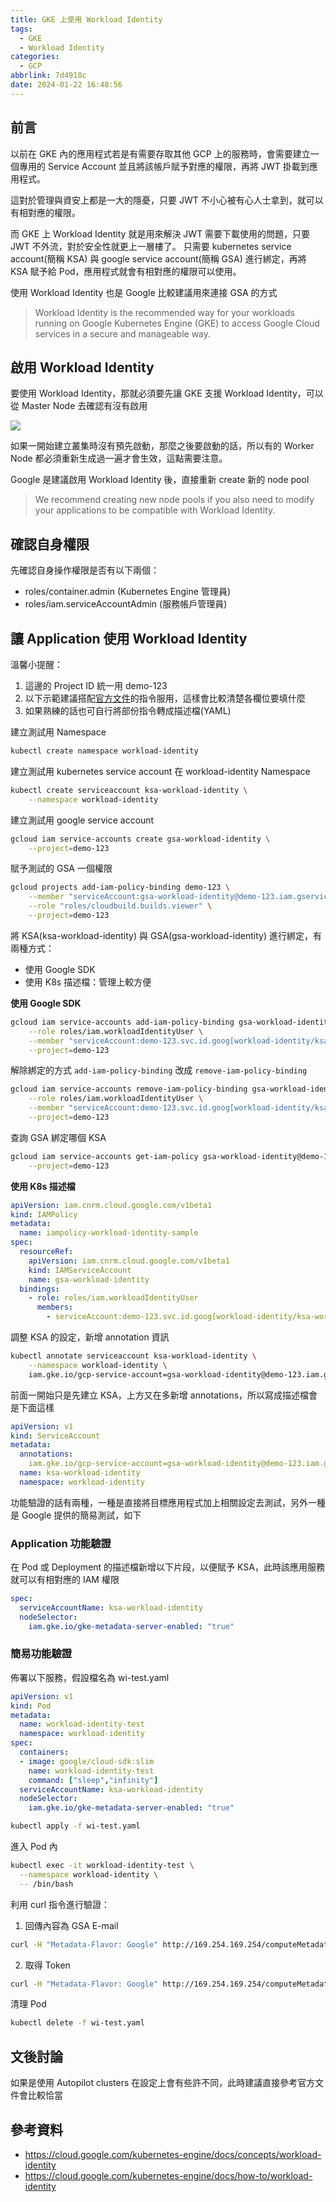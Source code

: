 ```yaml
---
title: GKE 上使用 Workload Identity
tags:
  - GKE
  - Workload Identity
categories:
  - GCP
abbrlink: 7d4918c
date: 2024-01-22 16:48:56
---
```


## 前言

以前在 GKE 內的應用程式若是有需要存取其他 GCP 上的服務時，會需要建立一個專用的 Service Account 並且將該帳戶賦予對應的權限，再將 JWT 掛載到應用程式。

這對於管理與資安上都是一大的隱憂，只要 JWT 不小心被有心人士拿到，就可以有相對應的權限。

<!-- more -->

而 GKE 上 Workload Identity 就是用來解決 JWT 需要下載使用的問題，只要 JWT 不外流，對於安全性就更上一層樓了。 只需要 kubernetes service account(簡稱 KSA) 與 google service account(簡稱 GSA) 進行綁定，再將 KSA 賦予給 Pod，應用程式就會有相對應的權限可以使用。

使用 Workload Identity 也是 Google 比較建議用來連接 GSA 的方式

> Workload Identity is the recommended way for your workloads running on Google Kubernetes Engine (GKE) to access Google Cloud services in a secure and manageable way.

## 啟用 Workload Identity

要使用 Workload Identity，那就必須要先讓 GKE 支援 Workload Identity，可以從 Master Node 去確認有沒有啟用

![](mk-20240118163311.png)

如果一開始建立叢集時沒有預先啟動，那麼之後要啟動的話，所以有的 Worker Node 都必須重新生成過一遍才會生效，這點需要注意。

Google 是建議啟用 Workload Identity 後，直接重新 create 新的 node pool

> We recommend creating new node pools if you also need to modify your applications to be compatible with Workload Identity.

## 確認自身權限

先確認自身操作權限是否有以下兩個：
- roles/container.admin (Kubernetes Engine 管理員)
- roles/iam.serviceAccountAdmin (服務帳戶管理員)

## 讓 Application 使用 Workload Identity

溫馨小提醒：

1. 這邊的 Project ID 統一用 demo-123
2. 以下示範建議搭配[官方文件](https://cloud.google.com/kubernetes-engine/docs/how-to/workload-identity)的指令服用，這樣會比較清楚各欄位要填什麼
3. 如果熟練的話也可自行將部份指令轉成描述檔(YAML)

建立測試用 Namespace

```bash
kubectl create namespace workload-identity
```

建立測試用 kubernetes service account 在 workload-identity Namespace

```bash
kubectl create serviceaccount ksa-workload-identity \
    --namespace workload-identity
```

建立測試用 google service account

```bash
gcloud iam service-accounts create gsa-workload-identity \
    --project=demo-123
```

賦予測試的 GSA 一個權限

```bash
gcloud projects add-iam-policy-binding demo-123 \
    --member "serviceAccount:gsa-workload-identity@demo-123.iam.gserviceaccount.com" \
    --role "roles/cloudbuild.builds.viewer" \
    --project=demo-123
```

將 KSA(ksa-workload-identity) 與 GSA(gsa-workload-identity) 進行綁定，有兩種方式：

- 使用 Google SDK
- 使用 K8s 描述檔：管理上較方便

**使用 Google SDK**

```bash
gcloud iam service-accounts add-iam-policy-binding gsa-workload-identity@demo-123.iam.gserviceaccount.com \
    --role roles/iam.workloadIdentityUser \
    --member "serviceAccount:demo-123.svc.id.goog[workload-identity/ksa-workload-identity]" \
    --project=demo-123
```

解除綁定的方式 `add-iam-policy-binding` 改成 `remove-iam-policy-binding`
```bash
gcloud iam service-accounts remove-iam-policy-binding gsa-workload-identity@demo-123.iam.gserviceaccount.com \
    --role roles/iam.workloadIdentityUser \
    --member "serviceAccount:demo-123.svc.id.goog[workload-identity/ksa-workload-identity]" \
    --project=demo-123
```

查詢 GSA 綁定哪個 KSA
```bash
gcloud iam service-accounts get-iam-policy gsa-workload-identity@demo-123.iam.gserviceaccount.com \
    --project=demo-123
```

**使用 K8s 描述檔**

```yaml
apiVersion: iam.cnrm.cloud.google.com/v1beta1
kind: IAMPolicy
metadata:
  name: iampolicy-workload-identity-sample
spec:
  resourceRef:
    apiVersion: iam.cnrm.cloud.google.com/v1beta1
    kind: IAMServiceAccount
    name: gsa-workload-identity
  bindings:
    - role: roles/iam.workloadIdentityUser
      members:
        - serviceAccount:demo-123.svc.id.goog[workload-identity/ksa-workload-identity]
```

調整 KSA 的設定，新增 annotation 資訊

```bash
kubectl annotate serviceaccount ksa-workload-identity \
    --namespace workload-identity \
    iam.gke.io/gcp-service-account=gsa-workload-identity@demo-123.iam.gserviceaccount.com
```

前面一開始只是先建立 KSA，上方又在多新增 annotations，所以寫成描述檔會是下面這樣
```yaml
apiVersion: v1
kind: ServiceAccount
metadata:
  annotations:
    iam.gke.io/gcp-service-account=gsa-workload-identity@demo-123.iam.gserviceaccount.com
  name: ksa-workload-identity
  namespace: workload-identity
```

功能驗證的話有兩種，一種是直接將目標應用程式加上相關設定去測試，另外一種是 Google 提供的簡易測試，如下

### Application 功能驗證

在 Pod 或 Deployment 的描述檔新增以下片段，以便賦予 KSA，此時該應用服務就可以有相對應的 IAM 權限

```yaml
spec:
  serviceAccountName: ksa-workload-identity
  nodeSelector:
    iam.gke.io/gke-metadata-server-enabled: "true"
```

### 簡易功能驗證

佈署以下服務，假設檔名為 wi-test.yaml
```yaml
apiVersion: v1
kind: Pod
metadata:
  name: workload-identity-test
  namespace: workload-identity
spec:
  containers:
  - image: google/cloud-sdk:slim
    name: workload-identity-test
    command: ["sleep","infinity"]
  serviceAccountName: ksa-workload-identity
  nodeSelector:
    iam.gke.io/gke-metadata-server-enabled: "true"
```

```bash
kubectl apply -f wi-test.yaml
```

進入 Pod 內
```bash
kubectl exec -it workload-identity-test \
  --namespace workload-identity \
  -- /bin/bash
```

利用 curl 指令進行驗證：

1. 回傳內容為 GSA E-mail
```bash
curl -H "Metadata-Flavor: Google" http://169.254.169.254/computeMetadata/v1/instance/service-accounts/default/email
```

2. 取得 Token 
```bash
curl -H "Metadata-Flavor: Google" http://169.254.169.254/computeMetadata/v1/instance/service-accounts/default/token
```

清理 Pod
```bash
kubectl delete -f wi-test.yaml
``` 

## 文後討論

如果是使用 Autopilot clusters 在設定上會有些許不同，此時建議直接參考官方文件會比較恰當

## 參考資料

- https://cloud.google.com/kubernetes-engine/docs/concepts/workload-identity
- https://cloud.google.com/kubernetes-engine/docs/how-to/workload-identity